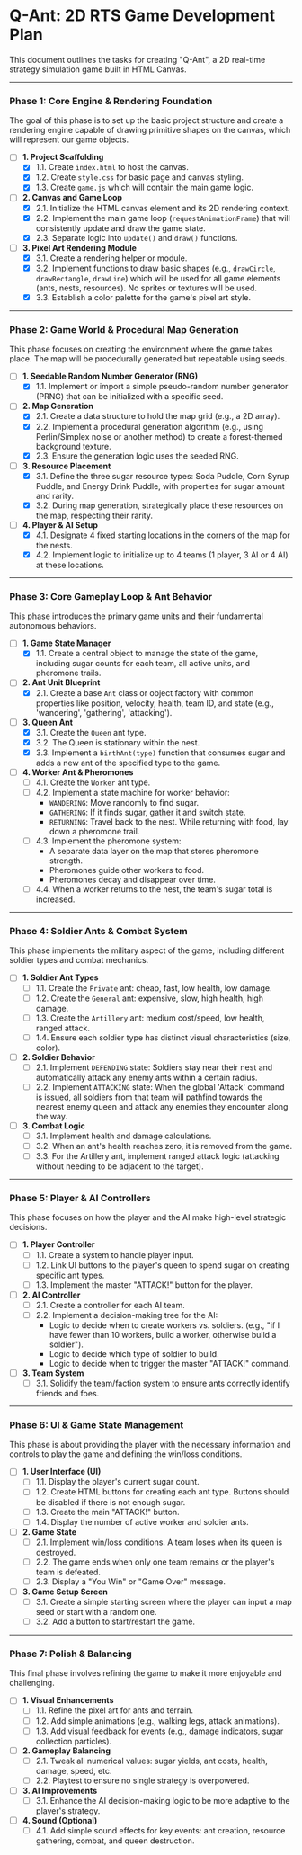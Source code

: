 # Q-Ant: 2D RTS Game Development Plan

This document outlines the tasks for creating "Q-Ant", a 2D real-time strategy simulation game built in HTML Canvas.

---

### Phase 1: Core Engine & Rendering Foundation

The goal of this phase is to set up the basic project structure and create a rendering engine capable of drawing primitive shapes on the canvas, which will represent our game objects.

- [ ] **1. Project Scaffolding**
    - [x] 1.1. Create `index.html` to host the canvas.
    - [x] 1.2. Create `style.css` for basic page and canvas styling.
    - [x] 1.3. Create `game.js` which will contain the main game logic.
- [ ] **2. Canvas and Game Loop**
    - [x] 2.1. Initialize the HTML canvas element and its 2D rendering context.
    - [x] 2.2. Implement the main game loop (`requestAnimationFrame`) that will consistently update and draw the game state.
    - [x] 2.3. Separate logic into `update()` and `draw()` functions.
- [ ] **3. Pixel Art Rendering Module**
    - [x] 3.1. Create a rendering helper or module.
    - [x] 3.2. Implement functions to draw basic shapes (e.g., `drawCircle`, `drawRectangle`, `drawLine`) which will be used for all game elements (ants, nests, resources). No sprites or textures will be used.
    - [x] 3.3. Establish a color palette for the game's pixel art style.

---

### Phase 2: Game World & Procedural Map Generation

This phase focuses on creating the environment where the game takes place. The map will be procedurally generated but repeatable using seeds.

- [ ] **1. Seedable Random Number Generator (RNG)**
    - [x] 1.1. Implement or import a simple pseudo-random number generator (PRNG) that can be initialized with a specific seed.
- [ ] **2. Map Generation**
    - [x] 2.1. Create a data structure to hold the map grid (e.g., a 2D array).
    - [x] 2.2. Implement a procedural generation algorithm (e.g., using Perlin/Simplex noise or another method) to create a forest-themed background texture.
    - [x] 2.3. Ensure the generation logic uses the seeded RNG.
- [ ] **3. Resource Placement**
    - [x] 3.1. Define the three sugar resource types: Soda Puddle, Corn Syrup Puddle, and Energy Drink Puddle, with properties for sugar amount and rarity.
    - [x] 3.2. During map generation, strategically place these resources on the map, respecting their rarity.
- [ ] **4. Player & AI Setup**
    - [x] 4.1. Designate 4 fixed starting locations in the corners of the map for the nests.
    - [x] 4.2. Implement logic to initialize up to 4 teams (1 player, 3 AI or 4 AI) at these locations.

---

### Phase 3: Core Gameplay Loop & Ant Behavior

This phase introduces the primary game units and their fundamental autonomous behaviors.

- [ ] **1. Game State Manager**
    - [x] 1.1. Create a central object to manage the state of the game, including sugar counts for each team, all active units, and pheromone trails.
- [ ] **2. Ant Unit Blueprint**
    - [x] 2.1. Create a base `Ant` class or object factory with common properties like position, velocity, health, team ID, and state (e.g., 'wandering', 'gathering', 'attacking').
- [ ] **3. Queen Ant**
    - [x] 3.1. Create the `Queen` ant type.
    - [x] 3.2. The Queen is stationary within the nest.
    - [x] 3.3. Implement a `birthAnt(type)` function that consumes sugar and adds a new ant of the specified type to the game.
- [ ] **4. Worker Ant & Pheromones**
    - [ ] 4.1. Create the `Worker` ant type.
    - [ ] 4.2. Implement a state machine for worker behavior:
        - `WANDERING`: Move randomly to find sugar.
        - `GATHERING`: If it finds sugar, gather it and switch state.
        - `RETURNING`: Travel back to the nest. While returning with food, lay down a pheromone trail.
    - [ ] 4.3. Implement the pheromone system:
        - A separate data layer on the map that stores pheromone strength.
        - Pheromones guide other workers to food.
        - Pheromones decay and disappear over time.
    - [ ] 4.4. When a worker returns to the nest, the team's sugar total is increased.

---

### Phase 4: Soldier Ants & Combat System

This phase implements the military aspect of the game, including different soldier types and combat mechanics.

- [ ] **1. Soldier Ant Types**
    - [ ] 1.1. Create the `Private` ant: cheap, fast, low health, low damage.
    - [ ] 1.2. Create the `General` ant: expensive, slow, high health, high damage.
    - [ ] 1.3. Create the `Artillery` ant: medium cost/speed, low health, ranged attack.
    - [ ] 1.4. Ensure each soldier type has distinct visual characteristics (size, color).
- [ ] **2. Soldier Behavior**
    - [ ] 2.1. Implement `DEFENDING` state: Soldiers stay near their nest and automatically attack any enemy ants within a certain radius.
    - [ ] 2.2. Implement `ATTACKING` state: When the global 'Attack' command is issued, all soldiers from that team will pathfind towards the nearest enemy queen and attack any enemies they encounter along the way.
- [ ] **3. Combat Logic**
    - [ ] 3.1. Implement health and damage calculations.
    - [ ] 3.2. When an ant's health reaches zero, it is removed from the game.
    - [ ] 3.3. For the Artillery ant, implement ranged attack logic (attacking without needing to be adjacent to the target).

---

### Phase 5: Player & AI Controllers

This phase focuses on how the player and the AI make high-level strategic decisions.

- [ ] **1. Player Controller**
    - [ ] 1.1. Create a system to handle player input.
    - [ ] 1.2. Link UI buttons to the player's queen to spend sugar on creating specific ant types.
    - [ ] 1.3. Implement the master "ATTACK!" button for the player.
- [ ] **2. AI Controller**
    - [ ] 2.1. Create a controller for each AI team.
    - [ ] 2.2. Implement a decision-making tree for the AI:
        - Logic to decide when to create workers vs. soldiers. (e.g., "if I have fewer than 10 workers, build a worker, otherwise build a soldier").
        - Logic to decide which type of soldier to build.
        - Logic to decide when to trigger the master "ATTACK!" command.
- [ ] **3. Team System**
    - [ ] 3.1. Solidify the team/faction system to ensure ants correctly identify friends and foes.

---

### Phase 6: UI & Game State Management

This phase is about providing the player with the necessary information and controls to play the game and defining the win/loss conditions.

- [ ] **1. User Interface (UI)**
    - [ ] 1.1. Display the player's current sugar count.
    - [ ] 1.2. Create HTML buttons for creating each ant type. Buttons should be disabled if there is not enough sugar.
    - [ ] 1.3. Create the main "ATTACK!" button.
    - [ ] 1.4. Display the number of active worker and soldier ants.
- [ ] **2. Game State**
    - [ ] 2.1. Implement win/loss conditions. A team loses when its queen is destroyed.
    - [ ] 2.2. The game ends when only one team remains or the player's team is defeated.
    - [ ] 2.3. Display a "You Win" or "Game Over" message.
- [ ] **3. Game Setup Screen**
    - [ ] 3.1. Create a simple starting screen where the player can input a map seed or start with a random one.
    - [ ] 3.2. Add a button to start/restart the game.

---

### Phase 7: Polish & Balancing

This final phase involves refining the game to make it more enjoyable and challenging.

- [ ] **1. Visual Enhancements**
    - [ ] 1.1. Refine the pixel art for ants and terrain.
    - [ ] 1.2. Add simple animations (e.g., walking legs, attack animations).
    - [ ] 1.3. Add visual feedback for events (e.g., damage indicators, sugar collection particles).
- [ ] **2. Gameplay Balancing**
    - [ ] 2.1. Tweak all numerical values: sugar yields, ant costs, health, damage, speed, etc.
    - [ ] 2.2. Playtest to ensure no single strategy is overpowered.
- [ ] **3. AI Improvements**
    - [ ] 3.1. Enhance the AI decision-making logic to be more adaptive to the player's strategy.
- [ ] **4. Sound (Optional)**
    - [ ] 4.1. Add simple sound effects for key events: ant creation, resource gathering, combat, and queen destruction.
